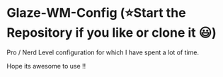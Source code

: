 # Glaze-WM-Config (⭐Start the Repository if you like or clone it 😃)

Pro / Nerd Level configuration for which I have spent a lot of time. 

Hope its awesome to use !!

